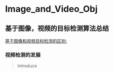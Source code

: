 # Image_and_Video_Obj
## 基于图像，视频的目标检测算法总结

[基于图像和视频目标检测的区别: ](https://www.zhihu.com/question/52185576)


### 视频检测的发展

> Introduce







